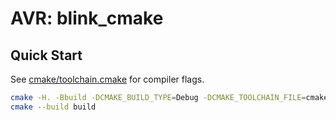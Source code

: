 # AVR: blink_cmake

## Quick Start

See [cmake/toolchain.cmake](./cmake/toolchain.cmake) for compiler flags.

```sh
cmake -H. -Bbuild -DCMAKE_BUILD_TYPE=Debug -DCMAKE_TOOLCHAIN_FILE=cmake/toolchain.cmake
cmake --build build
```
